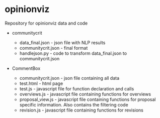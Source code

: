 # opinionviz
Repository for opinionviz data and code

* communitycrit
	* data_final.json - json file with NLP results
	* communitycrit.json - final format 
	* handlejson.py - code to transform data_final.json to communitycrit.json
	
* CommentBox
	* communitycrit.json - json file containing all data
	* test.html - html page
	* test.js - javascript file for function declaration and calls
	* overviews.js - javascript file containing functions for overviews
	* proposal_view.js - javascript file containing functions for proposal specific information. Also contains the filtering code
	* revision.js - javascript file containing functions for revisions
